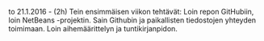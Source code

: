 to 21.1.2016 - (2h) Tein ensimmäisen viikon tehtävät: Loin repon GitHubiin, loin NetBeans -projektin. Sain Githubin ja paikallisten tiedostojen yhteyden toimimaan. Loin aihemäärittelyn ja tuntikirjanpidon. 
